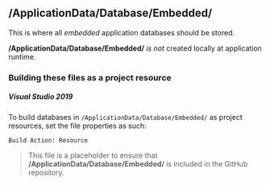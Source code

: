 ﻿## /ApplicationData/Database/Embedded/

This is where all *embedded* application databases should be stored.

**/ApplicationData/Database/Embedded/** *is not* created locally at application runtime.

### Building these files as a project resource
##### Visual Studio 2019
To build databases in `/ApplicationData/Database/Embedded/` as project resources, set the file properties as such:
```
Build Action: Resource
```

> This file is a placeholder to ensure that **/ApplicationData/Database/Embedded/** is included in the GitHub repository.